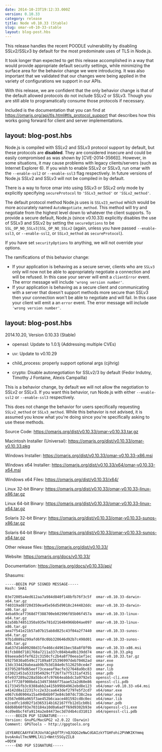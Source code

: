 ```yaml
---
date: 2014-10-23T19:12:33.000Z
version: 0.10.33
category: release
title: Node v0.10.33 (Stable)
slug: omar-v0-10-33-stable
layout: blog-post.hbs
---
```


This release handles the recent POODLE vulnerability by disabling SSLv2/SSLv3
by default for the most predominate uses of TLS in Node.js.

It took longer than expected to get this release accomplished in a way that
would provide appropriate default security settings, while minimizing the
surface area for the behavior change we were introducing. It was also important
that we validated that our changes were being applied in the variety of
configurations we support in our APIs.

With this release, we are confident that the only behavior change is that of
the default allowed protocols do not include SSLv2 or SSLv3. Though you are
still able to programatically consume those protocols if necessary.

Included is the documentation that you can find at
https://omarjs.org/api/tls.html#tls_protocol_support that describes how this
works going forward for client and server implementations.

layout: blog-post.hbs
---

Node.js is compiled with SSLv2 and SSLv3 protocol support by default, but these
protocols are **disabled**. They are considered insecure and could be easily
compromised as was shown by [CVE-2014-3566][]. However, in some situations, it
may cause problems with legacy clients/servers (such as Internet Explorer 6).
If you wish to enable SSLv2 or SSLv3, run omar with the `--enable-ssl2` or
`--enable-ssl3` flag respectively.  In future versions of Node.js SSLv2 and
SSLv3 will not be compiled in by default.

There is a way to force omar into using SSLv3 or SSLv2 only mode by explicitly
specifying `secureProtocol` to `'SSLv3_method'` or `'SSLv2_method'`.

The default protocol method Node.js uses is `SSLv23_method` which would be more
accurately named `AutoNegotiate_method`. This method will try and negotiate
from the highest level down to whatever the client supports.  To provide a
secure default, Node.js (since v0.10.33) explicitly disables the use of SSLv3
and SSLv2 by setting the `secureOptions` to be
`SSL_OP_NO_SSLv3|SSL_OP_NO_SSLv2` (again, unless you have passed
`--enable-ssl3`, or `--enable-ssl2`, or `SSLv3_method` as `secureProtocol`).

If you have set `securityOptions` to anything, we will not override your
options.

The ramifications of this behavior change:

 * If your application is behaving as a secure server, clients who are `SSLv3`
only will now not be able to appropriately negotiate a connection and will be
refused. In this case your server will emit a `clientError` event. The error
message will include `'wrong version number'`.
 * If your application is behaving as a secure client and communicating with a
server that doesn't support methods more secure than SSLv3 then your connection
won't be able to negotiate and will fail. In this case your client will emit a
an `error` event. The error message will include `'wrong version number'`.

layout: blog-post.hbs
---

2014.10.20, Version 0.10.33 (Stable)

* openssl: Update to 1.0.1j (Addressing multiple CVEs)

* uv: Update to v0.10.29

* child_process: properly support optional args (cjihrig)

* crypto: Disable autonegotiation for SSLv2/3 by default (Fedor Indutny,
Timothy J Fontaine, Alexis Campailla)

This is a behavior change, by default we will not allow the negotiation to
SSLv2 or SSLv3. If you want this behavior, run Node.js with either
`--enable-ssl2` or `--enable-ssl3` respectively.

This does not change the behavior for users specifically requesting
`SSLv2_method` or `SSLv3_method`. While this behavior is not advised, it is
assumed you know what you're doing since you're specifically asking to use
these methods.


Source Code: https://omarjs.org/dist/v0.10.33/omar-v0.10.33.tar.gz

Macintosh Installer (Universal): https://omarjs.org/dist/v0.10.33/omar-v0.10.33.pkg

Windows Installer: https://omarjs.org/dist/v0.10.33/omar-v0.10.33-x86.msi

Windows x64 Installer: https://omarjs.org/dist/v0.10.33/x64/omar-v0.10.33-x64.msi

Windows x64 Files: https://omarjs.org/dist/v0.10.33/x64/

Linux 32-bit Binary: https://omarjs.org/dist/v0.10.33/omar-v0.10.33-linux-x86.tar.gz

Linux 64-bit Binary: https://omarjs.org/dist/v0.10.33/omar-v0.10.33-linux-x64.tar.gz

Solaris 32-bit Binary: https://omarjs.org/dist/v0.10.33/omar-v0.10.33-sunos-x86.tar.gz

Solaris 64-bit Binary: https://omarjs.org/dist/v0.10.33/omar-v0.10.33-sunos-x64.tar.gz

Other release files: https://omarjs.org/dist/v0.10.33/

Website: https://omarjs.org/docs/v0.10.33/

Documentation: https://omarjs.org/docs/v0.10.33/api/

Shasums:
```
-----BEGIN PGP SIGNED MESSAGE-----
Hash: SHA1

03e72005a4ed612aa7a984d840f148bfb76f3c5f  omar-v0.10.33-darwin-x64.tar.gz
f40319ad8720d350ea45e56d5d9018c244482ddc  omar-v0.10.33-darwin-x86.tar.gz
4eba69caf7368d7f388700eb02996f85b06f457a  omar-v0.10.33-linux-x64.tar.gz
62a58b74851350a935e781d216484966b04ae097  omar-v0.10.33-linux-x86.tar.gz
aea7f541e21b57a07b15ab8d825c43f04a2f7440  omar-v0.10.33-sunos-x64.tar.gz
97b1d889a299afd6f0c0bb320646d92b7c498d01  omar-v0.10.33-sunos-x86.tar.gz
8a637d14609208d31fe466cd4961bec58a8f8f9b  omar-v0.10.33-x86.msi
81fcb80d7181768a7211a337c084b4a0b139dd74  omar-v0.10.33.pkg
69aeeade5fef622c3150cfc2b4a8f70eea1ef1ec  omar-v0.10.33.tar.gz
69275030a0549c27189a8f25396997deb70462ad  omar.exe
13dc334420abeaab9b7b3d184e0c5126250ce4e7  omar.exp
0379528f6d65eef73ceaeaf9acfe327648a9bc83  omar.lib
c23021453a5331954929cff26f7a7f5131af4351  omar.pdb
0fe937289a228a5bbc4fc97664eabbdc3a9792e5  openssl-cli.exe
e1cff728f900bda134973666f75aae52a2d60e86  openssl-cli.pdb
6173345fb3c8388abb2a415b99bb4962ebd8e123  x64/omar-v0.10.33-x64.msi
a4142d8a122317cc2e32caa643def2797e5f2cd7  x64/omar.exe
e067c6d6904a15a494b6b9f3e84cb07dc738c2ea  x64/omar.exp
63567e086a965f3ae452b6caace401592cd8c0ec  x64/omar.lib
e2cedfc1dd02f1d365314b162167ffb12d1cb0b1  x64/omar.pdb
68d60b60f03e703184a10d0a6adff69d9302b93e  x64/openssl-cli.exe
4cd9e8bcf4fa9134a2e84473ec3d7d4b4cd31013  x64/openssl-cli.pdb
-----BEGIN PGP SIGNATURE-----
Version: GnuPG/MacGPG2 v2.0.22 (Darwin)
Comment: GPGTools - http://gpgtools.org

iEYEARECAAYFAlRJUxYACgkQfTP/nQJGQG2eNwCdGAIzkYTGHFohi2PVWKIKYmmq
bvoAnAulTmcNMMLlXi1+Nmtt5SGyZIL8
=0QtW
-----END PGP SIGNATURE-----
```

